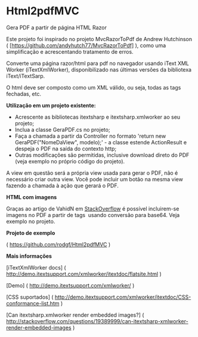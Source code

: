 # Html2pdfMVC
Gera PDF a partir de página HTML Razor

Este projeto foi inspirado no projeto MvcRazorToPdf de Andrew Hutchinson ( [https://github.com/andyhutch77/MvcRazorToPdf] ), como uma simplificação e acrescentando tratamento de erros.

Converte uma página razor/html para pdf no navegador usando iText XML Worker (iTextXmlWorker), disponibilizado nas últimas versões da bibliotexa iText/iTextSarp.

O html deve ser composto como um XML válido, ou seja, todas as tags fechadas, etc.

**Utilização em um projeto existente:**

- Acrescente as bibliotecas itextsharp e itextsharp.xmlworker ao seu projeto;
- Inclua a classe GeraPDF.cs no projeto;
- Faça a chamada a partir da Controller no formato 'return new GeraPDF("NomeDaView", modelo);' - a classe estende ActionResult e despeja o PDF na saída do contexto http;
- Outras modificações são permitidas, inclusive download direto do PDF (veja exemplo no próprio código do projeto).

A view em questão será a própria view usada para gerar o PDF, não é necessário criar outra view. Você pode incluir um botão na mesma view fazendo a chamada à ação que gerará o PDF.

**HTML com imagens**

Graças ao artigo de VahidN em [StackOverflow](http://stackoverflow.com/questions/19389999/can-itextsharp-xmlworker-render-embedded-images) é possível incluirem-se imagens no PDF a partir de tags <img> usando conversão para base64. Veja exemplo no projeto.

**Projeto de exemplo**

( https://github.com/rodgf/Html2pdfMVC )

**Mais informações**

[iTextXmlWorker docs] ( http://demo.itextsupport.com/xmlworker/itextdoc/flatsite.html )

[Demo] ( http://demo.itextsupport.com/xmlworker/ )

[CSS suportados] ( http://demo.itextsupport.com/xmlworker/itextdoc/CSS-conformance-list.htm )

[Can itextsharp.xmlworker render embedded images?] ( http://stackoverflow.com/questions/19389999/can-itextsharp-xmlworker-render-embedded-images )
